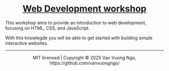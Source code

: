 <h1 align="center">
  <a href="https://vanvuongngo.github.io/web-development-workshop/">Web Development workshop</a>
</h1>

<p>This workshop aims to provide an introduction to web development, focusing on HTML, CSS, and JavaScript.</p>

<p>With this knowlegde you will be able to get started with building simple interactive websites.</p>

--- 
<div align="center">
  MIT licensed | Copyright © 2025 Van Vuong Ngo, https://github.com/vanvuongngo/
</div>
